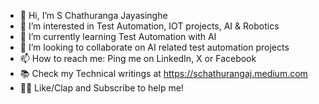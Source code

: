 - 👋 Hi, I’m S Chathuranga Jayasinghe
- 👀 I’m interested in Test Automation, IOT projects, AI & Robotics
- 🌱 I’m currently learning Test Automation with AI
- 💞️ I’m looking to collaborate on AI related test automation projects
- 📫 How to reach me: Ping me on LinkedIn, X or Facebook 
- 📚 Check my Technical writings at https://schathurangaj.medium.com
- 👏🏼 Like/Clap and Subscribe to help me!
